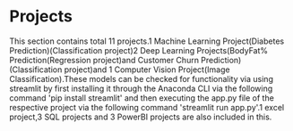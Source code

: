 # Projects
This section contains total 11 projects.1 Machine Learning Project(Diabetes Prediction)(Classification project)2 Deep Learning Projects(BodyFat% Prediction(Regression project)and Customer Churn Prediction)(Classification project)and 1 Computer Vision Project(Image Classification).These models can be checked for functionality via using streamlit by first installing it through the Anaconda CLI via the following command 'pip install streamlit' and then executing the app.py file of the respective project via the following command 'streamlit run app.py'.1 excel project,3 SQL projects and 3 PowerBI projects are also included in this.
